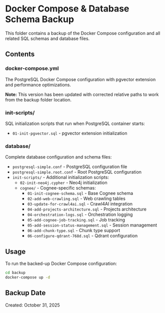 # Docker Compose & Database Schema Backup

This folder contains a backup of the Docker Compose configuration and all related SQL schemas and database files.

## Contents

### docker-compose.yml
The PostgreSQL Docker Compose configuration with pgvector extension and performance optimizations.

**Note:** This version has been updated with corrected relative paths to work from the backup folder location.

### init-scripts/
SQL initialization scripts that run when PostgreSQL container starts:
- `01-init-pgvector.sql` - pgvector extension initialization

### database/
Complete database configuration and schema files:
- `postgresql-simple.conf` - PostgreSQL configuration file
- `postgresql-simple.root.conf` - Root PostgreSQL configuration
- `init-scripts/` - Additional initialization scripts:
  - `02-init-neo4j.cypher` - Neo4j initialization
  - `cognee/` - Cognee-specific schemas:
    - `01-init-cognee-schema.sql` - Base Cognee schema
    - `02-add-web-crawling.sql` - Web crawling tables
    - `03-update-for-crawl4ai.sql` - Crawl4AI integration
    - `04-add-projects-architecture.sql` - Projects architecture
    - `04-orchestration-logs.sql` - Orchestration logging
    - `05-add-cognee-job-tracking.sql` - Job tracking
    - `05-add-session-status-management.sql` - Session management
    - `06-add-chunk-type.sql` - Chunk type support
    - `06-configure-qdrant-768d.sql` - Qdrant configuration

## Usage

To run the backed-up Docker Compose configuration:

```bash
cd backup
docker-compose up -d
```

## Backup Date
Created: October 31, 2025

